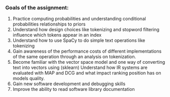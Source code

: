 ### Goals of the assignment:
1. Practice computing probabilities and understanding conditional probabilities relationships to priors
2. Understand how design choices like tokenizing and stopword filtering influence which tokens appear in an index
3. Understand how to use SpaCy to do simple text operations like tokenizing
4. Gain awareness of the performance costs of different implementations of the same operation through an analysis on tokenization.
5. Become familiar with the vector space model and one way of converting text into vectors using (sklearn) Understand how IR systems are evaluated with MAP and DCG and what impact ranking position has on models quality.
6. Gain new software development and debugging skills
7. Improve the ability to read software library documentation
